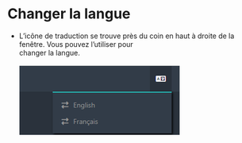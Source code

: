 # Changer la langue



* L’icône de traduction se trouve près du
  &#x20;coin en haut à droite de la fenêtre. Vous pouvez l’utiliser pour
  \
  changer la langue.\
  \
  <img src="../../.gitbook/assets/image (1) (1).png" alt="" data-size="original">
